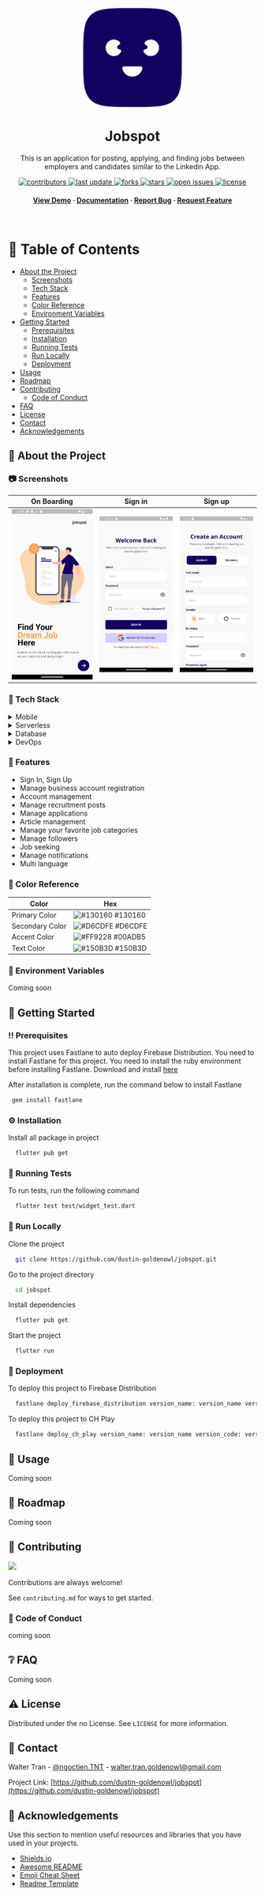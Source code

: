 <div align="center">

  <img src="assets/images/logo.svg" alt="logo" width="200" height="auto" />
  <h1>Jobspot</h1>
  
  <p>
    This is an application for posting, applying, and finding jobs between employers and candidates similar to the Linkedin App.
  </p>
  
  
<!-- Badges -->
<p>
  <a href="https://github.com/dustin-goldenowl/jobspot/graphs/contributors">
    <img src="https://img.shields.io/github/contributors/dustin-goldenowl/jobspot" alt="contributors" />
  </a>
  <a href="">
    <img src="https://img.shields.io/github/last-commit/dustin-goldenowl/jobspot" alt="last update" />
  </a>
  <a href="https://github.com/dustin-goldenowl/jobspot/network/members">
    <img src="https://img.shields.io/github/forks/dustin-goldenowl/jobspot" alt="forks" />
  </a>
  <a href="https://github.com/dustin-goldenowl/jobspot/stargazers">
    <img src="https://img.shields.io/github/stars/dustin-goldenowl/jobspot" alt="stars" />
  </a>
  <a href="https://github.com/dustin-goldenowl/jobspot/issues/">
    <img src="https://img.shields.io/github/issues/dustin-goldenowl/jobspot" alt="open issues" />
  </a>
  <a href="https://github.com/dustin-goldenowl/jobspot/blob/master/LICENSE">
    <img src="https://img.shields.io/github/license/dustin-goldenowl/jobspot.svg" alt="license" />
  </a>
</p>
   
<h4>
    <a href="https://github.com/dustin-goldenowl/jobspot/">View Demo</a>
  <span> · </span>
    <a href="https://github.com/dustin-goldenowl/jobspot">Documentation</a>
  <span> · </span>
    <a href="https://github.com/dustin-goldenowl/jobspot/issues/">Report Bug</a>
  <span> · </span>
    <a href="https://github.com/dustin-goldenowl/jobspot/issues/">Request Feature</a>
  </h4>
</div>

<br />

<!-- Table of Contents -->
# :notebook_with_decorative_cover: Table of Contents

- [About the Project](#star2-about-the-project)
  * [Screenshots](#camera-screenshots)
  * [Tech Stack](#space_invader-tech-stack)
  * [Features](#dart-features)
  * [Color Reference](#art-color-reference)
  * [Environment Variables](#key-environment-variables)
- [Getting Started](#toolbox-getting-started)
  * [Prerequisites](#bangbang-prerequisites)
  * [Installation](#gear-installation)
  * [Running Tests](#test_tube-running-tests)
  * [Run Locally](#running-run-locally)
  * [Deployment](#triangular_flag_on_post-deployment)
- [Usage](#eyes-usage)
- [Roadmap](#compass-roadmap)
- [Contributing](#wave-contributing)
  * [Code of Conduct](#scroll-code-of-conduct)
- [FAQ](#grey_question-faq)
- [License](#warning-license)
- [Contact](#handshake-contact)
- [Acknowledgements](#gem-acknowledgements)

<!-- About the Project -->
## :star2: About the Project


<!-- Screenshots -->
### :camera: Screenshots

| On Boarding  | Sign in | Sign up |
| --- | --- | --- |
| <img src="screenshots/on_boarding_screen.png" width=250> | <img src="screenshots/sign_in_screen.png" width=250> | <img src="screenshots/sign_up_screen.png" width=250> |


<!-- TechStack -->
### :space_invader: Tech Stack

<details>
  <summary>Mobile</summary>
  <ul>
    <li><a href="https://dart.dev/">Dart</a></li>
    <li><a href="https://flutter.dev/">Flutter</a></li>
  </ul>
</details>

<details>
  <summary>Serverless</summary>
  <ul>
    <li><a href="https://console.firebase.google.com/">Firebase</a></li>
  </ul>
</details>

<details>
<summary>Database</summary>
  <ul>
    <li><a href="https://console.firebase.google.com/">Firebase FireStore</a></li>
  </ul>
</details>

<details>
<summary>DevOps</summary>
  <ul>
    <li><a href="https://www.gtihub.com/">Github</a></li>
    <li><a href="https://www.gtihub.com/">Github ACtion</a></li>
    <li><a href="https://fastlane.tools/">Fastlane</a></li>
    <li><a href="https://firebase.google.com/docs/crashlytics/">Firebase Crashlytics</a></li>
  </ul>
</details>

<!-- Features -->
### :dart: Features

- Sign In, Sign Up
- Manage business account registration
- Account management
- Manage recruitment posts
- Manage applications
- Article management
- Manage your favorite job categories
- Manage followers
- Job seeking
- Manage notifications
- Multi language

<!-- Color Reference -->
### :art: Color Reference

| Color             | Hex                                                                |
| ----------------- | ------------------------------------------------------------------ |
| Primary Color | ![#130160](https://via.placeholder.com/10/130160?text=+) #130160 |
| Secondary Color | ![#D6CDFE](https://via.placeholder.com/10/D6CDFE?text=+) #D6CDFE |
| Accent Color | ![#FF9228](https://via.placeholder.com/10/FF9228?text=+) #00ADB5 |
| Text Color | ![#150B3D](https://via.placeholder.com/10/150B3D?text=+) #150B3D |


<!-- Env Variables -->
### :key: Environment Variables

Coming soon

<!-- To run this project, you will need to add the following environment variables to your .env file

`API_KEY`

`ANOTHER_API_KEY` -->

<!-- Getting Started -->
## 	:toolbox: Getting Started

<!-- Prerequisites -->
### :bangbang: Prerequisites

This project uses Fastlane to auto deploy Firebase Distribution. You need to install Fastlane for this project. You need to install the ruby environment before installing Fastlane. Download and install [here](https://rubygems.org)

After installation is complete, run the command below to install Fastlane

```bash
 gem install fastlane
```

<!-- Installation -->
### :gear: Installation

Install all package in project

```bash
  flutter pub get
```
   
<!-- Running Tests -->
### :test_tube: Running Tests

To run tests, run the following command

```bash
  flutter test test/widget_test.dart
```

<!-- Run Locally -->
### :running: Run Locally

Clone the project

```bash
  git clone https://github.com/dustin-goldenowl/jobspot.git
```

Go to the project directory

```bash
  cd jobspot
```

Install dependencies

```bash
  flutter pub get
```

Start the project

```bash
  flutter run
```


<!-- Deployment -->
### :triangular_flag_on_post: Deployment

To deploy this project to Firebase Distribution

```bash
  fastlane deploy_firebase_distribution version_name: version_name version_code: version_code
```

To deploy this project to CH Play

```bash
  fastlane deploy_ch_play version_name: version_name version_code: version_code
```

<!-- Usage -->
## :eyes: Usage

Coming soon

<!-- Use this space to tell a little more about your project and how it can be used. Show additional screenshots, code samples, demos or link to other resources.


```javascript
import Component from 'my-project'

function App() {
  return <Component />
}
``` -->

<!-- Roadmap -->
## :compass: Roadmap

Coming soon

<!-- * [x] Todo 1
* [ ] Todo 2 -->


<!-- Contributing -->
## :wave: Contributing

<a href="https://github.com/dustin-goldenowl/jobspot/graphs/contributors">
  <img src="https://contrib.rocks/image?repo=dustin-goldenowl/jobspot" />
</a>


Contributions are always welcome!

See `contributing.md` for ways to get started.


<!-- Code of Conduct -->
### :scroll: Code of Conduct
coming soon
<!-- Please read the [Code of Conduct](https://github.com/dustin-goldenowl/jobspot/blob/master/CODE_OF_CONDUCT.md) -->

<!-- FAQ -->
## :grey_question: FAQ

Coming soon

<!-- - Question 1

  + Answer 1

- Question 2

  + Answer 2 -->


<!-- License -->
## :warning: License

Distributed under the no License. See ```LICENSE``` for more information.


<!-- Contact -->
## :handshake: Contact

Walter Tran - [@ngoctien.TNT](https://www.facebook.com/ngoctien.TNT/) - walter.tran.goldenowl@gmail.com

Project Link: [https://github.com/dustin-goldenowl/jobspot](https://github.com/dustin-goldenowl/jobspot)


<!-- Acknowledgments -->
## :gem: Acknowledgements

Use this section to mention useful resources and libraries that you have used in your projects.

 - [Shields.io](https://shields.io/)
 - [Awesome README](https://github.com/matiassingers/awesome-readme)
 - [Emoji Cheat Sheet](https://github.com/ikatyang/emoji-cheat-sheet/blob/master/README.md#travel--places)
 - [Readme Template](https://github.com/othneildrew/Best-README-Template)
